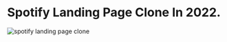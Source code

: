 # Spotify Landing Page Clone In 2022.

![spotify landing page clone](https://github.com/Kuzma02/Spotify-Landing-Page-Clone-2022/assets/138793624/627e0fa5-aa2a-420e-b3e1-6a9fbb8ce38f)
